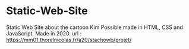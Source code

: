 # Static-Web-Site
Static Web Site about the cartoon Kim Possible made in HTML, CSS and JavaScript. Made in 2020. 
url : https://mm01.thorelnicolas.fr/a20/stachowb/projet/
